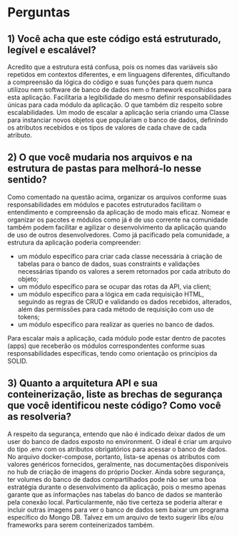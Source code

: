 # Perguntas

## 1) Você acha que este código está estruturado, legível e escalável?

Acredito que a estrutura está confusa, pois os nomes das variáveis são repetidos em contextos diferentes, e em linguagens diferentes, dificultando a compreensão da lógica do código e suas funções para quem nunca utilizou nem software de banco de dados nem o framework escolhidos para esta aplicação.
Facilitaria a legibilidade do mesmo definir responsabilidades únicas para cada módulo da aplicação. O que também diz respeito sobre escalabilidades.
Um modo de escalar a aplicação seria criando uma Classe para instanciar novos objetos que populariam o banco de dados, definindo os atributos recebidos e os tipos de valores de cada chave de cada atributo.

## 2) O que você mudaria nos arquivos e na estrutura de pastas para melhorá-lo nesse sentido?

Como comentado na questão acima, organizar os arquivos conforme suas responsabilidades em módulos e pacotes estruturados facilitam o entendimento e compreensão da aplicação de modo mais eficaz.
Nomear e organizar os pacotes e módulos como já é de uso corrente na comunidade também podem facilitar e agilizar o desenvolvimento da aplicação quando de uso de outros desenvolvedores.
Como já pacificado pela comunidade, a estrutura da aplicação poderia compreender:

- um módulo específico para criar cada classe necessária à criação de tabelas para o banco de dados, suas constraints e validações necessárias tipando os valores a serem retornados por cada atributo do objeto;
- um módulo específico para se ocupar das rotas da API, via client;
- um módulo específico para a lógica em cada requisição HTML, seguindo as regras de CRUD e validando os dados recebidos, alterados, além das permissões para cada método de requisição com uso de tokens;
- um módulo específico para realizar as queries no banco de dados.

Para escalar mais a aplicação, cada módulo pode estar dentro de pacotes (apps) que receberão os módulos correspondentes conforme suas responsabilidades específicas, tendo como orientação os princípios da SOLID.

## 3) Quanto a arquitetura API e sua conteinerização, liste as brechas de segurança que você identificou neste código? Como você as resolveria?

A respeito da segurança, entendo que não é indicado deixar dados de um user do banco de dados exposto no environment. O ideal é criar um arquivo do tipo .env com os atributos obrigatórios para acessar o banco de dados. No arquivo docker-compose, portanto, lista-se apenas os atributos com valores genéricos fornecidos, geralmente, nas documentações disponíveis no hub de criação de imagens do próprio Docker.
Ainda sobre segurança, ter volumes do banco de dados compartilhados pode não ser uma boa estratégia durante o desenvolvimento da aplicação, pois o mesmo apenas garante que as informações nas tabelas do banco de dados se manterão pela conexão local.
Particularmente, não tive certeza se poderia alterar e incluir outras imagens para ver o banco de dados sem baixar um programa específico do Mongo DB. Talvez em um arquivo de texto sugerir libs e/ou frameworks para serem conteinerizados também. 
